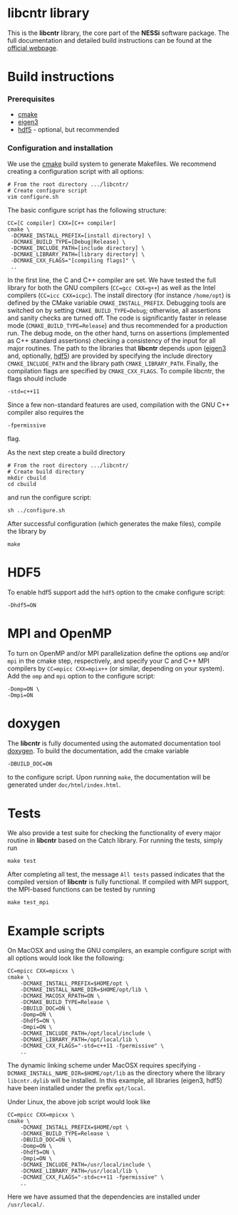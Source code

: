 libcntr library
===============

This is the **libcntr** library, the core part of the **NESSi** software package. The full documentation and detailed build instructions
can be found at the [official webpage](http://www.nessi.tuxfamily.org).

Build instructions
==================

### Prerequisites
* [cmake](https://cmake.org)
* [eigen3](http://eigen.tuxfamily.org/index.php?title=Main_Page) 
* [hdf5](https://www.hdfgroup.org/solutions/hdf5/) - optional, but recommended

### Configuration and installation

We use the [cmake](https://cmake.org) build system to generate Makefiles. We recommend creating a configuration script 
with all options:

```
# From the root directory .../libcntr/
# Create configure script
vim configure.sh
```

The basic configure script has the following structure:

```
CC=[C compiler] CXX=[C++ compiler]
cmake \
 -DCMAKE_INSTALL_PREFIX=[install directory] \
 -DCMAKE_BUILD_TYPE=[Debug|Release] \
 -DCMAKE_INCLUDE_PATH=[include directory] \
 -DCMAKE_LIBRARY_PATH=[library directory] \
 -DCMAKE_CXX_FLAGS="[compiling flags]" \
 ..
```

In the first line, the C and C++ compiler are set. We have tested the full library for both the GNU compilers (`CC=gcc CXX=g++`) as well as the Intel compilers (`CC=icc CXX=icpc`). The install directory (for instance `/home/opt`) is defined by the CMake variable `CMAKE_INSTALL_PREFIX`. Debugging tools are switched on by setting `CMAKE_BUILD_TYPE=Debug`; otherwise, all assertions and sanity checks are turned off. The code is significantly faster in release mode (`CMAKE_BUILD_TYPE=Release`) and thus recommended for a production run. The debug mode, on the other hand, turns on assertions (implemented as C++ standard assertions) checking a consistency of the input for all major routines. 
The path to the libraries that **libcntr** depends upon ([eigen3](http://eigen.tuxfamily.org/index.php?title=Main_Page)  and, optionally, [hdf5](https://www.hdfgroup.org/solutions/hdf5/)) are provided by specifying the include directory `CMAKE_INCLUDE_PATH` and the library path `CMAKE_LIBRARY_PATH`. Finally, the compilation flags are specified by `CMAKE_CXX_FLAGS`. To compile libcntr, the flags should include

```
-std=c++11
```

Since a few non-standard features are used, compilation with the GNU C++ compiler also requires the

```
-fpermissive
```

flag.

As the next step create a build directory

```
# From the root directory .../libcntr/
# Create build directory
mkdir cbuild
cd cbuild
```

and run the configure script:

```
sh ../configure.sh
```

After successful configuration (which generates the make files), compile the library by

```
make
```


HDF5
====

To enable hdf5 support add the `hdf5` option to the cmake configure script:

    -Dhdf5=ON

MPI and OpenMP
==============

To turn on OpenMP and/or MPI parallelization define the options `omp` and/or `mpi` in the cmake step, respectively, and specify your C and C++ MPI compilers by `CC=mpicc CXX=mpix++` (or similar, depending on your system). Add the `omp` and `mpi` option to the configure script:

    -Domp=ON \
    -Dmpi=ON


doxygen
=======

The **libcntr** is fully documented using the automated documentation tool [doxygen](http://www.doxygen.nl). To build the documentation,
add the cmake variable

    -DBUILD_DOC=ON

to the configure script. Upon running `make`, the documentation will be generated under `doc/html/index.html`.


Tests
=====

We also provide a test suite for checking the functionality of every major routine in **libcntr** based on the Catch library. For running the tests, simply run


    make test

  
After completing all test, the message `All tests` passed indicates that the compiled version of **libcntr** is fully functional. If compiled with MPI support, the MPI-based functions can be tested by running


    make test_mpi

Example scripts
===============

On MacOSX and using the GNU compilers, an example configure script with all options would look like the following:

```
CC=mpicc CXX=mpicxx \
cmake \
    -DCMAKE_INSTALL_PREFIX=$HOME/opt \
    -DCMAKE_INSTALL_NAME_DIR=$HOME/opt/lib \
    -DCMAKE_MACOSX_RPATH=ON \
    -DCMAKE_BUILD_TYPE=Release \
    -DBUILD_DOC=ON \
    -Domp=ON \
    -Dhdf5=ON \
    -Dmpi=ON \
    -DCMAKE_INCLUDE_PATH=/opt/local/include \
    -DCMAKE_LIBRARY_PATH=/opt/local/lib \
    -DCMAKE_CXX_FLAGS="-std=c++11 -fpermissive" \
    ..
```

The dynamic linking scheme under MacOSX requires specifying `-DCMAKE_INSTALL_NAME_DIR=$HOME/opt/lib` as the directory where the library `libcntr.dylib` will be installed. In this example, all libraries (eigen3, hdf5) have been installed under the prefix `opt/local`.

Under Linux, the above job script would look like

```
CC=mpicc CXX=mpicxx \
cmake \
    -DCMAKE_INSTALL_PREFIX=$HOME/opt \
    -DCMAKE_BUILD_TYPE=Release \
    -DBUILD_DOC=ON \
    -Domp=ON \
    -Dhdf5=ON \
    -Dmpi=ON \
    -DCMAKE_INCLUDE_PATH=/usr/local/include \
    -DCMAKE_LIBRARY_PATH=/usr/local/lib \
    -DCMAKE_CXX_FLAGS="-std=c++11 -fpermissive" \
    ..
```

Here we have assumed that the dependencies are installed under `/usr/local/`.


